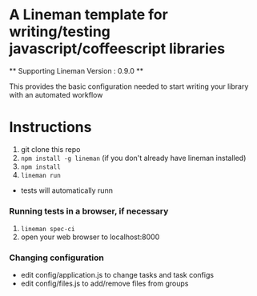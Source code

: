 # A Lineman template for writing/testing javascript/coffeescript libraries
** Supporting Lineman Version : 0.9.0 **

This provides the basic configuration needed to start writing your library with an automated workflow

# Instructions

1. git clone this repo
1. `npm install -g lineman` (if you don't already have lineman installed)
1. `npm install`
1. `lineman run`
  - tests will automatically runn

### Running tests in a browser, if necessary

1. `lineman spec-ci`
1. open your web browser to localhost:8000

### Changing configuration

- edit config/application.js to change tasks and task configs
- edit config/files.js to add/remove files from groups
